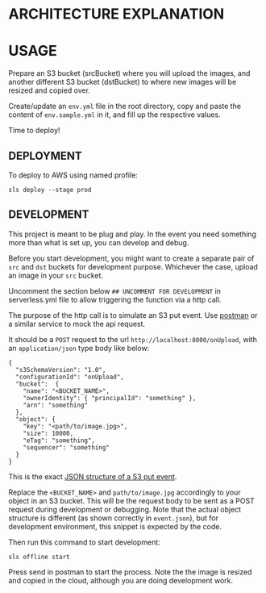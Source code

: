 # ARCHITECTURE EXPLANATION

# USAGE

Prepare an S3 bucket (srcBucket) where you will upload the images, and another different S3 bucket (dstBucket) to where new images will be resized and copied over.

Create/update an `env.yml` file in the root directory, copy and paste the content of `env.sample.yml` in it, and fill up the respective values.

Time to deploy!

## DEPLOYMENT

To deploy to AWS using named profile:

`sls deploy --stage prod`

## DEVELOPMENT

This project is meant to be plug and play. In the event you need something more than what is set up, you can develop and debug.

Before you start development, you might want to create a separate pair of `src` and `dst` buckets for development purpose. Whichever the case, upload an image in your `src` bucket.

Uncomment the section below `## UNCOMMENT FOR DEVELOPMENT` in serverless.yml file to allow triggering the function via a http call.

The purpose of the http call is to simulate an S3 put event. Use [postman](https://www.getpostman.com/) or a similar service to mock the api request.

It should be a `POST` request to the url `http://localhost:8000/onUpload`, with an `application/json` type body like below:

```
{
  "s3SchemaVersion": "1.0",
  "configurationId": "onUpload",
  "bucket":  {
    "name": "<BUCKET_NAME>",
    "ownerIdentity": { "principalId": "something" },
    "arn": "something"
  },
  "object": {
    "key": "<path/to/image.jpg>",
    "size": 10000,
    "eTag": "something",
    "sequencer": "something"
  }
}
```

This is the exact [JSON structure of a S3 put event](https://docs.aws.amazon.com/lambda/latest/dg/eventsources.html#eventsources-s3-put).

Replace the `<BUCKET_NAME>` and `path/to/image.jpg` accordingly to your object in an S3 bucket. This will be the request body to be sent as a POST request during development or debugging. Note that the actual object structure is different (as shown correctly in `event.json`), but for development environment, this snippet is expected by the code.

Then run this command to start development:

`sls offline start`

Press send in postman to start the process. Note the the image is resized and copied in the cloud, although you are doing development work.